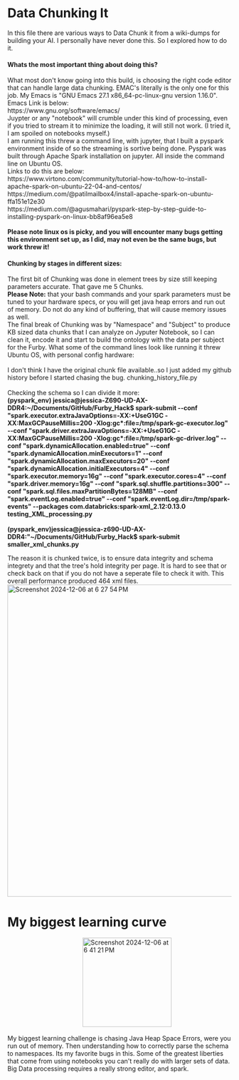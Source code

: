 <h1>Data Chunking It</h1>
In this file there are various ways to Data Chunk it from a wiki-dumps for building your AI. I personally have never done this. So I explored how to do it.


<h4>Whats the most important thing about doing this?</h4>
What most don't know going into this build, is choosing the right code editor that can handle large data chunking. EMAC's literally is the only one for this job. My Emacs is "GNU Emacs 27.1 x86_64-pc-linux-gnu version 1.16.0".<br>
Emacs Link is below:<br>
https://www.gnu.org/software/emacs/
<br>
Juypter or any "notebook" will crumble under this kind of processing, even if you tried to stream it to minimize the loading, it will still not work. (I tried it, I am spoiled on notebooks myself.)
<br>
I am running this threw a command line, with jupyter, that I built a pyspark environment inside of so the streaming is sortive being done. Pyspark was built through Apache Spark installation on jupyter. All inside the command line on Ubuntu OS.<br>
Links to do this are below:<br>
https://www.virtono.com/community/tutorial-how-to/how-to-install-apache-spark-on-ubuntu-22-04-and-centos/
<br>
https://medium.com/@patilmailbox4/install-apache-spark-on-ubuntu-ffa151e12e30<br>
https://medium.com/@agusmahari/pyspark-step-by-step-guide-to-installing-pyspark-on-linux-bb8af96ea5e8
<br>
<br>
<b>Please note linux os is picky, and you will encounter many bugs getting this environment set up, as I did, may not even be the same bugs, but work threw it! </b>

<h4>Chunking by stages in different sizes:</h4>
The first bit of Chunking was done in element trees by size still keeping parameters accurate. That gave me 5 Chunks.<br>
<b>Please Note:</b>  that your bash commands and your spark parameters must be tuned to your hardware specs, or you will get java heap errors and run out of memory. Do not do any kind of buffering, that will cause memory issues as well.
<br>
The final break of Chunking was by "Namespace" and "Subject" to produce KB sized data chunks that I can analyze on Jyputer Notebook, so I can clean it, encode it and start to build the ontology with the data per subject for the Furby.
What some of the command lines look like running it threw Ubuntu OS, with personal config hardware: <br>
&nbsp<br>
I don't think I have the original chunk file available..so I just added my github history before I started chasing the bug. chunking_history_file.py<br>
&nbsp<br>
Checking the schema so I can divide it more:<br>
<b>(pyspark_env) jessica@jessica-Z690-UD-AX-DDR4:~/Documents/GitHub/Furby_Hack$ spark-submit   --conf "spark.executor.extraJavaOptions=-XX:+UseG1GC -XX:MaxGCPauseMillis=200 -Xlog:gc*:file=/tmp/spark-gc-executor.log"   --conf "spark.driver.extraJavaOptions=-XX:+UseG1GC -XX:MaxGCPauseMillis=200 -Xlog:gc*:file=/tmp/spark-gc-driver.log"   --conf "spark.dynamicAllocation.enabled=true"   --conf "spark.dynamicAllocation.minExecutors=1"   --conf "spark.dynamicAllocation.maxExecutors=20"   --conf "spark.dynamicAllocation.initialExecutors=4"   --conf "spark.executor.memory=16g"   --conf "spark.executor.cores=4"   --conf "spark.driver.memory=16g"   --conf "spark.sql.shuffle.partitions=300"   --conf "spark.sql.files.maxPartitionBytes=128MB"   --conf "spark.eventLog.enabled=true"   --conf "spark.eventLog.dir=/tmp/spark-events"   --packages com.databricks:spark-xml_2.12:0.13.0   testing_XML_processing.py<br>
&nbsp<br>
(pyspark_env)jessica@jessica-z690-UD-AX-DDR4:"~/Documents/GitHub/Furby_Hack$ spark-submit smaller_xml_chunks.py</b><br>

The reason it is chunked twice, is to ensure data integrity and schema integrety and that the tree's hold integrity per page. It is hard to see that or check back on that if you do not have a seperate file to check it with. This overall performance produced 464 xml files.<br>
<img width="700" alt="Screenshot 2024-12-06 at 6 27 54 PM" src="https://github.com/user-attachments/assets/e0a57651-21e8-4cc5-8bbb-4c8365eeaa73">
<br>
<h1>My biggest learning curve</h1>
&nbsp&nbsp&nbsp&nbsp&nbsp&nbsp&nbsp&nbsp&nbsp&nbsp&nbsp&nbsp&nbsp&nbsp&nbsp&nbsp&nbsp&nbsp&nbsp&nbsp&nbsp&nbsp&nbsp&nbsp&nbsp&nbsp&nbsp&nbsp&nbsp&nbsp&nbsp&nbsp&nbsp&nbsp&nbsp&nbsp&nbsp&nbsp&nbsp&nbsp&nbsp&nbsp&nbsp<img width="200" alt="Screenshot 2024-12-06 at 6 41 21 PM" src="https://github.com/user-attachments/assets/3c9231bf-d539-47ed-a662-14f83ec763e1">

My biggest learning challenge is chasing Java Heap Space Errors, were you run out of memory. Then understanding how to correctly parse the schema to namespaces. Its my favorite bugs in this. Some of the greatest liberties that come from using notebooks you can't really do with larger sets of data. Big Data processing requires a really strong editor, and spark.<br>


